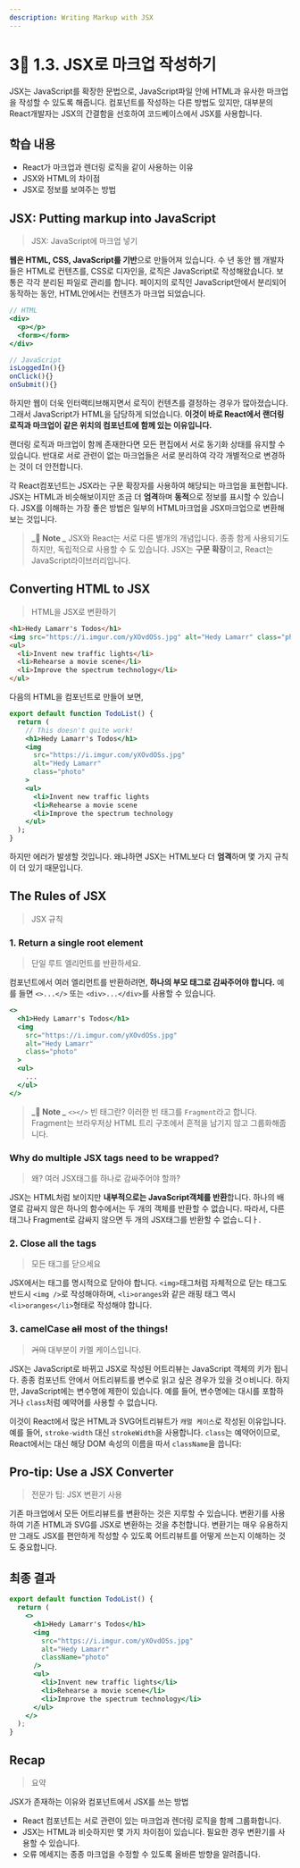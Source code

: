 ```yaml
---
description: Writing Markup with JSX
---
```


# 3⃣ 1.3. JSX로 마크업 작성하기

JSX는 JavaScript를 확장한 문법으로, JavaScript파일 안에 HTML과 유사한 마크업을 작성할 수 있도록 해줍니다. 컴포넌트를 작성하는 다른 방법도 있지만, 대부분의 React개발자는 JSX의 간결함을 선호하여 코드베이스에서 JSX를 사용합니다.

## 학습 내용

* React가 마크업과 렌더링 로직을 같이 사용하는 이유
* JSX와 HTML의 차이점
* JSX로 정보를 보여주는 방법

## JSX: Putting markup into JavaScript

> JSX: JavaScript에 마크업 넣기

**웹은 HTML, CSS, JavaScript를 기반**으로 만들어져 있습니다. 수 년 동안 웹 개발자들은 HTML로 컨텐츠를, CSS로 디자인을, 로직은 JavaScript로 작성해왔습니다. 보통은 각각 분리된 파일로 관리를 합니다. 페이지의 로직인 JavaScript안에서 분리되어 동작하는 동안, HTML안에서는 컨텐츠가 마크업 되었습니다.

```jsx
// HTML
<div>
  <p></p>
  <form></form>
</div>

// JavaScript
isLoggedIn(){}
onClick(){}
onSubmit(){}
```

하지만 웹이 더욱 인터랙티브해지면서 로직이 컨텐츠를 결정하는 경우가 많아졌습니다. 그래서 JavaScript가 HTML을 담당하게 되었습니다. **이것이 바로 React에서 랜더링 로직과 마크업이 같은 위치의 컴포넌트에 함께 있는 이유입니다.**

랜더링 로직과 마크업이 함께 존재한다면 모든 편집에서 서로 동기화 상태를 유지할 수 있습니다. 반대로 서로 관련이 없는 마크업들은 서로 분리하여 각각 개별적으로 변경하는 것이 더 안전합니다.

각 React컴포넌트는 JSX라는 구문 확장자를 사용하여 해당되는 마크업을 표현합니다. JSX는 HTML과 비슷해보이지만 조금 더 **엄격**하며 **동적**으로 정보를 표시할 수 있습니다. JSX를 이해하는 가장 좋은 방법은 일부의 HTML마크업을 JSX마크업으로 변환해보는 것입니다.

> **\_📌 Note \_** JSX와 React는 서로 다른 별개의 개념입니다. 종종 함게 사용되기도 하지만, 독립적으로 사용할 수 도 있습니다. JSX는 **구문 확장**이고, React는 JavaScript라이브러리입니다.

## Converting HTML to JSX

> HTML을 JSX로 변환하기

```html
<h1>Hedy Lamarr's Todos</h1>
<img src="https://i.imgur.com/yXOvdOSs.jpg" alt="Hedy Lamarr" class="photo" />
<ul>
  <li>Invent new traffic lights</li>
  <li>Rehearse a movie scene</li>
  <li>Improve the spectrum technology</li>
</ul>
```

다음의 HTML을 컴포넌트로 만들어 보면,

```jsx
export default function TodoList() {
  return (
    // This doesn't quite work!
    <h1>Hedy Lamarr's Todos</h1>
    <img
      src="https://i.imgur.com/yXOvdOSs.jpg"
      alt="Hedy Lamarr"
      class="photo"
    >
    <ul>
      <li>Invent new traffic lights
      <li>Rehearse a movie scene
      <li>Improve the spectrum technology
    </ul>
  );
}

```

하지만 에러가 발생할 것입니다. 왜냐하면 JSX는 HTML보다 더 **엄격**하며 몇 가지 규칙이 더 있기 때문입니다.

## The Rules of JSX

> JSX 규칙

### 1. Return a single root element

> 단일 루트 엘리먼트를 반환하세요.

컴포넌트에서 여러 엘리먼트를 반환하려면, **하나의 부모 태그로 감싸주어야 합니다.** 예를 들면 `<>...</>` 또는 `<div>...</div>`를 사용할 수 있습니다.

```jsx
<>
  <h1>Hedy Lamarr's Todos</h1>
  <img
    src="https://i.imgur.com/yXOvdOSs.jpg"
    alt="Hedy Lamarr"
    class="photo"
  >
  <ul>
    ...
  </ul>
</>
```

> **\_📌 Note \_** `<></>` 빈 태그란? 이러한 빈 태그를 `Fragment`라고 합니다. Fragment는 브라우저상 HTML 트리 구조에서 흔적을 남기지 않고 그룹화해줍니다.

### Why do multiple JSX tags need to be wrapped?

> 왜? 여러 JSX태그를 하나로 감싸주어야 할까?

JSX는 HTML처럼 보이지만 **내부적으로는 JavaScript객체를 반환**합니다. 하나의 배열로 감싸지 않은 하나의 함수에서는 두 개의 객체를 반환할 수 없습니다. 따라서, 다른 태그나 Fragment로 감싸지 않으면 두 개의 JSX태그를 반환할 수 없습ㄴ디ㅏ.

### 2. Close all the tags

> 모든 태그를 닫으세요

JSX에서는 태그를 명시적으로 닫아야 합니다. `<img>`태그처럼 자체적으로 닫는 태그도 반드시 `<img />`로 작성해야하며, `<li>oranges`와 같은 래핑 태그 역시 `<li>oranges</li>`형태로 작성해야 합니다.

### 3. camelCase ~~all~~ most of the things!

> ~~거의~~ 대부분이 카멜 케이스입니다.

JSX는 JavaScript로 바뀌고 JSX로 작성된 어트리뷰는 JavaScript 객체의 키가 됩니다. 종종 컴포넌트 안에서 어트리뷰트를 변수로 읽고 싶은 경우가 있을 것ㅇ비니다. 하지만, JavaScript에는 변수명에 제한이 있습니다. 예를 들어, 변수명에는 대시를 포함하거나 `class`처럼 예약어를 사용할 수 없습니다.

이것이 React에서 많은 HTML과 SVG어트리뷰트가 `캐멀 케이스`로 작성된 이유입니다. 예를 들어, `stroke-width` 대신 `strokeWidth`을 사용합니다. `class`는 예약어이므로, React에서는 대신 해당 DOM 속성의 이름을 따서 `className`을 씁니다:

## Pro-tip: Use a JSX Converter

> 전문가 팁: JSX 변환기 사용

기존 마크업에서 모든 어트리뷰트를 변환하는 것은 지루할 수 있습니다. 변환기를 사용하여 기존 HTML과 SVG를 JSX로 변환하는 것을 추천합니다. 변환기는 매우 유용하지만 그래도 JSX를 편안하게 작성할 수 있도록 어트리뷰트를 어떻게 쓰는지 이해하는 것도 중요합니다.

## 최종 결과

```jsx
export default function TodoList() {
  return (
    <>
      <h1>Hedy Lamarr's Todos</h1>
      <img
        src="https://i.imgur.com/yXOvdOSs.jpg"
        alt="Hedy Lamarr"
        className="photo"
      />
      <ul>
        <li>Invent new traffic lights</li>
        <li>Rehearse a movie scene</li>
        <li>Improve the spectrum technology</li>
      </ul>
    </>
  );
}
```

## Recap

> 요약

JSX가 존재하는 이유와 컴포넌트에서 JSX를 쓰는 방법

* React 컴포넌트는 서로 관련이 있는 마크업과 렌더링 로직을 함께 그룹화합니다.
* JSX는 HTML과 비슷하지만 몇 가지 차이점이 있습니다. 필요한 경우 변환기를 사용할 수 있습니다.
* 오류 메세지는 종종 마크업을 수정할 수 있도록 올바른 방향을 알려줍니다.
